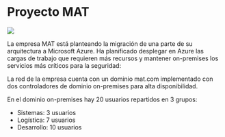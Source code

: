 <h1>Proyecto MAT</h1>

<img src="https://pin.it/hmyy4emyam7kwz" />

<p>La empresa MAT está planteando la migración de una parte de su arquitectura a Microsoft Azure.
  Ha planificado desplegar en Azure las cargas de trabajo que requieren más recursos y mantener
  on-premises los servicios más críticos para la seguridad:</p>
<p>La red de la empresa cuenta con un dominio mat.com implementado con dos controladores de dominio
  on-premises para alta disponibilidad.</p>
<p>En el dominio on-premises hay 20 usuarios repartidos en 3 grupos:</p>
<ul>
  <li>Sistemas: 3 usuarios</li>
  <li>Logística: 7 usuarios</li>
  <li>Desarrollo: 10 usuarios</li>
</ul>
